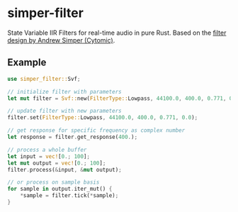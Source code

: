 # simper-filter

State Variable IIR Filters for real-time audio in pure Rust.
Based on the [filter design by Andrew Simper (Cytomic)](https://cytomic.com/files/dsp/SvfLinearTrapOptimised2.pdf).

## Example

```Rust
use simper_filter::Svf;

// initialize filter with parameters
let mut filter = Svf::new(FilterType::Lowpass, 44100.0, 400.0, 0.771, 0.0);

// update filter with new parameters
filter.set(FilterType::Lowpass, 44100.0, 400.0, 0.771, 0.0);

// get response for specific frequency as complex number
let response = filter.get_response(400.);

// process a whole buffer
let input = vec![0.; 100];
let mut output = vec![0.; 100];
filter.process(&input, &mut output);

// or process on sample basis
for sample in output.iter_mut() {
    *sample = filter.tick(*sample);
}
```
